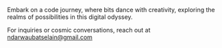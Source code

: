 Embark on a code journey, where bits dance with creativity, exploring the realms of possibilities in this digital odyssey.

For inquiries or cosmic conversations, reach out at ndarwaubatselain@gmail.com
